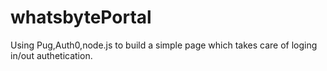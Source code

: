 # whatsbytePortal
Using Pug,Auth0,node.js to build a simple page which takes care of loging in/out authetication.
